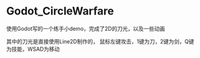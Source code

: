 # Godot_CircleWarfare
使用Godot写的一个练手小demo，完成了2D的刀光，以及一些动画

其中的刀光是直接使用Line2D制作的，
鼠标左键攻击，1键为刀，2键为剑，Q键为技能，WSAD为移动
